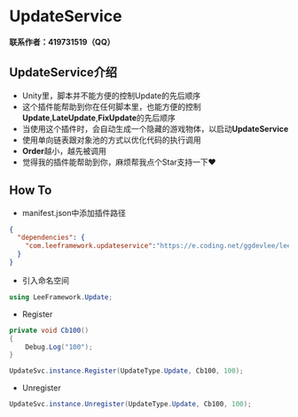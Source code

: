 # UpdateService

**联系作者：419731519（QQ）**

## UpdateService介绍
- Unity里，脚本并不能方便的控制Update的先后顺序
- 这个插件能帮助到你在任何脚本里，也能方便的控制**Update**,**LateUpdate**,**FixUpdate**的先后顺序
- 当使用这个插件时，会自动生成一个隐藏的游戏物体，以启动**UpdateService**
- 使用单向链表跟对象池的方式以优化代码的执行调用
- **Order**越小，越先被调用
- 觉得我的插件能帮助到你，麻烦帮我点个Star支持一下❤️

## How To
- manifest.json中添加插件路径
```json
{
  "dependencies": {
	"com.leeframework.updateservice":"https://e.coding.net/ggdevlee/leeframework/UpdateService.git#1.0.0"
  }
}
```

- 引入命名空间
```csharp
using LeeFramework.Update;
```

- Register

```csharp
private void Cb100()
{
	Debug.Log("100");
}

UpdateSvc.instance.Register(UpdateType.Update, Cb100, 100);
```

- Unregister

```csharp
UpdateSvc.instance.Unregister(UpdateType.Update, Cb100, 100);
```
